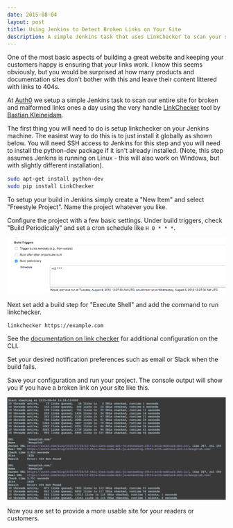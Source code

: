 ```yaml
---
date: 2015-08-04
layout: post
title: Using Jenkins to Detect Broken Links on Your Site
description: A simple Jenkins task that uses LinkChecker to scan your site for broken and malformed links.
---
```


One of the most basic aspects of building a great website and keeping your customers happy is ensuring that your links work. I know this seems obviously, but you would be surprised at how many products and documentation sites don't bother with this and leave their content littered with links to 404s.

At [Auth0](https://auth0.com) we setup a simple Jenkins task to scan our entire site for broken and malformed links ones a day using the very handle [LinkChecker](http://wummel.github.io/linkchecker/) tool by [Bastian Kleineidam](https://github.com/wummel).

The first thing you will need to do is setup linkchecker on your Jenkins machine. The easiest way to do this is to just install it globally as shown below. You will need SSH access to Jenkins for this step and you will need to install the python-dev package if it isn't already installed. (Note, this step assumes Jenkins is running on Linux - this will also work on Windows, but with slightly different installation).

```bash
sudo apt-get install python-dev
sudo pip install LinkChecker
```

To setup your build in Jenkins simply create a "New Item" and select "Freestyle Project". Name the project whatever you like.

Configure the project with a few basic settings. Under build triggers, check "Build Periodically" and set a cron schedule like `H 0 * * *`.

![Jenkins Build Triggers](/images/2015/08/jenkins-build-triggers.png)

Next set add a build step for "Execute Shell" and add the command to run linkchecker.

```
linkchecker https://example.com
```

See the [documentation on link checker](http://wummel.github.io/linkchecker/man1/linkchecker.1.html) for additional configuration on the CLI.

Set your desired notification preferences such as email or Slack when the build fails.

Save your configuration and run your project. The console output will show you if you have a broken link on your site like this.

![Jenkins Console Output](/images/2015/08/jenkins-broken-link-console.png)

Now you are set to provide a more usable site for your readers or customers.
